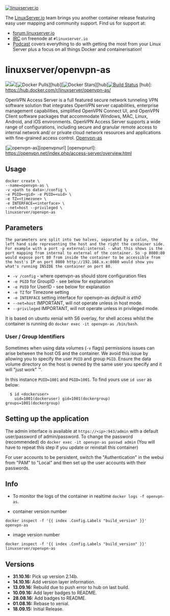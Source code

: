 [linuxserverurl]: https://linuxserver.io
[forumurl]: https://forum.linuxserver.io
[ircurl]: https://www.linuxserver.io/irc/
[podcasturl]: https://www.linuxserver.io/podcast/

[![linuxserver.io](https://raw.githubusercontent.com/linuxserver/docker-templates/master/linuxserver.io/img/linuxserver_medium.png)][linuxserverurl]

The [LinuxServer.io][linuxserverurl] team brings you another container release featuring easy user mapping and community support. Find us for support at:
* [forum.linuxserver.io][forumurl]
* [IRC][ircurl] on freenode at `#linuxserver.io`
* [Podcast][podcasturl] covers everything to do with getting the most from your Linux Server plus a focus on all things Docker and containerisation!

# linuxserver/openvpn-as
[![](https://images.microbadger.com/badges/version/linuxserver/openvpn-as.svg)](https://microbadger.com/images/linuxserver/openvpn-as "Get your own version badge on microbadger.com")[![](https://images.microbadger.com/badges/image/linuxserver/openvpn-as.svg)](http://microbadger.com/images/linuxserver/openvpn-as "Get your own image badge on microbadger.com")[![Docker Pulls](https://img.shields.io/docker/pulls/linuxserver/openvpn-as.svg)][hub][![Docker Stars](https://img.shields.io/docker/stars/linuxserver/openvpn-as.svg)][hub][![Build Status](http://jenkins.linuxserver.io:8080/buildStatus/icon?job=Dockers/LinuxServer.io/linuxserver-openvpn-as)](http://jenkins.linuxserver.io:8080/job/Dockers/job/LinuxServer.io/job/linuxserver-openvpn-as/)
[hub]: https://hub.docker.com/r/linuxserver/openvpn-as/

OpenVPN Access Server is a full featured secure network tunneling VPN software solution that integrates OpenVPN server capabilities, enterprise management capabilities, simplified OpenVPN Connect UI, and OpenVPN Client software packages that accommodate Windows, MAC, Linux, Android, and iOS environments. OpenVPN Access Server supports a wide range of configurations, including secure and granular remote access to internal network and/ or private cloud network resources and applications with fine-grained access control. [Openvpn-as](https://openvpn.net/index.php/access-server/overview.html)

[![openvpn-as](https://raw.githubusercontent.com/linuxserver/docker-templates/master/linuxserver.io/img/openvpn-as-banner.png)][openvpnurl]
[openvpnurl]: https://openvpn.net/index.php/access-server/overview.html
## Usage

```
docker create \
--name=openvpn-as \
-v <path to data>:/config \
-e PGID=<gid> -e PUID=<uid> \
-e TZ=<timezone> \
-e INTERFACE=<interface> \
--net=host --privileged \
linuxserver/openvpn-as
```

## Parameters

`The parameters are split into two halves, separated by a colon, the left hand side representing the host and the right the container side. 
For example with a port -p external:internal - what this shows is the port mapping from internal to external of the container.
So -p 8080:80 would expose port 80 from inside the container to be accessible from the host's IP on port 8080
http://192.168.x.x:8080 would show you what's running INSIDE the container on port 80.`


* `-v /config` - where openvpn-as should store configuration files
* `-e PGID` for GroupID - see below for explanation
* `-e PUID` for UserID - see below for explanation
* `-e TZ` for Timezone setting
* `-e INTERFACE` setting interface for openvpn-as *default is eth0*
* `--net=host` IMPORTANT, will not operate unless in host mode.
* `--privileged` IMPORTANT, will not operate unless in privileged mode.

It is based on ubuntu xenial with S6 overlay, for shell access whilst the container is running do `docker exec -it openvpn-as /bin/bash`.


### User / Group Identifiers

Sometimes when using data volumes (`-v` flags) permissions issues can arise between the host OS and the container. We avoid this issue by allowing you to specify the user `PUID` and group `PGID`. Ensure the data volume directory on the host is owned by the same user you specify and it will "just work" ™.

In this instance `PUID=1001` and `PGID=1001`. To find yours use `id user` as below:

```
  $ id <dockeruser>
    uid=1001(dockeruser) gid=1001(dockergroup) groups=1001(dockergroup)
```


## Setting up the application 

The admin interface is available at `https://<ip>:943/admin` with a default user/password of admin/password.
To change the password (recommended) do
`docker exec -it openvpn-as passwd admin`  (You will have to repeat this step if you update or reinstall this container)

For user accounts to be persistent, switch the "Authentication" in the webui from "PAM" to "Local" and then set up the user accounts with their passwords.

## Info

* To monitor the logs of the container in realtime `docker logs -f openvpn-as`.


* container version number 

`docker inspect -f '{{ index .Config.Labels "build_version" }}' openvpn-as`

* image version number

`docker inspect -f '{{ index .Config.Labels "build_version" }}' linuxserver/openvpn-as`

## Versions

+ **31.10.16:** Pick up version 2.14b.
+ **14.10.16:** Add version layer information.
+ **13.09.16:** Rebuild due to push error to hub on last build.
+ **10.09.16:** Add layer badges to README.
+ **28.08.16:** Add badges to README.
+ **01.08.16:** Rebase to xenial.
+ **18.09.15:** Initial Release. 

